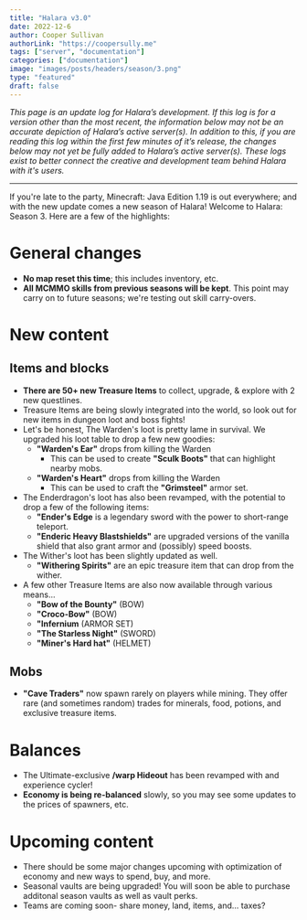 ```yaml
---
title: "Halara v3.0"
date: 2022-12-6
author: Cooper Sullivan
authorLink: "https://coopersully.me"
tags: ["server", "documentation"]
categories: ["documentation"]
image: "images/posts/headers/season/3.png"
type: "featured"
draft: false
---
```


*This page is an update log for Halara’s development. If this log is for a version other than the most recent, the information below may not be an accurate depiction of Halara’s active server(s).
In addition to this, if you are reading this log within the first few minutes of it’s release, the changes below may not yet be fully added to Halara’s active server(s). These logs exist to better
connect the creative and development team behind Halara with it's users.*

***

If you're late to the party, Minecraft: Java Edition 1.19 is out everywhere; and with the new update
comes a new season of Halara! Welcome to Halara: Season 3. Here are a few of the highlights:

# General changes
- **No map reset this time**; this includes inventory, etc.
- **All MCMMO skills from previous seasons will be kept**. This point may carry on to future seasons; we're testing out skill carry-overs.

# New content
## Items and blocks
- **There are 50+ new Treasure Items** to collect, upgrade, & explore with 2 new questlines.
- Treasure Items are being slowly integrated into the world, so look out for new items in dungeon loot and boss fights!
- Let's be honest, The Warden's loot is pretty lame in survival. We upgraded his loot table to drop a few new goodies:
    * **"Warden's Ear"** drops from killing the Warden
		* This can be used to create **"Sculk Boots"** that can highlight nearby mobs.
    * **"Warden's Heart"** drops from killing the Warden
		* This can be used to craft the **"Grimsteel"** armor set.
- The Enderdragon's loot has also been revamped, with the potential to drop a few of the following items:
    * **"Ender's Edge** is a legendary sword with the power to short-range teleport.
    * **"Enderic Heavy Blastshields"** are upgraded versions of the vanilla shield that also grant armor and (possibly) speed boosts.
- The Wither's loot has been slightly updated as well.
    * **"Withering Spirits"** are an epic treasure item that can drop from the wither.
- A few other Treasure Items are also now available through various means...
    * **"Bow of the Bounty"** (BOW)
    * **"Croco-Bow"** (BOW)
    * **"Infernium** (ARMOR SET)
    * **"The Starless Night"** (SWORD)
    * **"Miner's Hard hat"** (HELMET)
## Mobs
- **"Cave Traders"** now spawn rarely on players while mining. They offer rare (and sometimes random) trades for minerals, food, potions, and exclusive treasure items.

# Balances
- The Ultimate-exclusive **/warp Hideout** has been revamped with and experience cycler!
- **Economy is being re-balanced** slowly, so you may see some updates to the prices of spawners, etc.

# Upcoming content
- There should be some major changes upcoming with optimization of economy and new ways to spend, buy, and more.
- Seasonal vaults are being upgraded! You will soon be able to purchase additonal season vaults as well as vault perks.
- Teams are coming soon- share money, land, items, and... taxes?